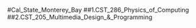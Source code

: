 #Cal_State_Monterey_Bay
##1.CST_286_Physics_of_Computing
##2.CST_205_Multimedia_Design_&_Programming
